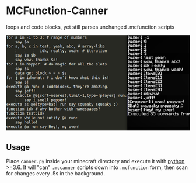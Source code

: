 # MCFunction-Canner
loops and code blocks, yet still parses unchanged .mcfunction scripts

![](https://github.com/ITZVGcGPmO/MCFunction-Canner/raw/pageresources/im1.png)

## Usage
Place `canner.py` inside your minecraft directory and execute it with [python >=3.6](https://www.python.org/downloads/source/). It will "can" `.mccanner` scripts down into `.mcfunction` form, then scan for changes every .5s in the background.
